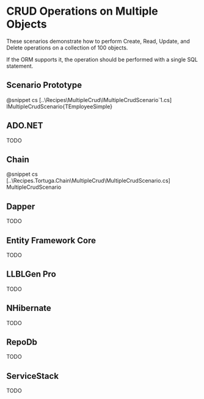 ﻿# CRUD Operations on Multiple Objects

These scenarios demonstrate how to perform Create, Read, Update, and Delete operations on a collection of 100 objects. 

If the ORM supports it, the operation should be performed with a single SQL statement.

## Scenario Prototype

@snippet cs [..\Recipes\MultipleCrud\IMultipleCrudScenario`1.cs] IMultipleCrudScenario{TEmployeeSimple}

## ADO.NET

TODO

## Chain

@snippet cs [..\Recipes.Tortuga.Chain\MultipleCrud\MultipleCrudScenario.cs] MultipleCrudScenario

## Dapper

TODO


## Entity Framework Core

TODO


## LLBLGen Pro 

TODO


## NHibernate

TODO


## RepoDb

TODO


## ServiceStack

TODO
